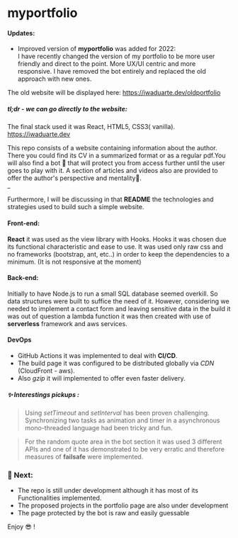 # myportfolio

#### Updates:
- Improved version of **myportfolio** was added for 2022:  
I have recently changed the version of my portfolio to be more user friendly and direct to the point.
More UX/UI centric and more responsive. I have removed the bot entirely and replaced the old approach with new ones.

The old website will be displayed here:
https://iwaduarte.dev/oldportfolio


##### tl;dr - we can go directly to the website:  
The final stack used it was React, HTML5, CSS3( vanilla).  
https://iwaduarte.dev

This repo consists of a website containing information about the author. There you could find its CV in a 
summarized format or as a regular pdf.You will also find a bot 🤖  that will protect you from access further until
the user goes to play with it. A section of articles and videos also are provided to offer the author's perspective and mentality🤯.  
_

Furthermore, I will be discussing in that __README__ the technologies 
and strategies used to build such a simple website.

#### Front-end:  
__React__ it was used as the view library with Hooks. Hooks it was chosen due its functional characteristic and ease to use.
It was used only raw css and no frameworks (bootstrap, ant, etc..) in order to keep the dependencies to a minimum.
(It is not responsive at the moment)

#### Back-end: 
Initially to have Node.js to run a small SQL database seemed overkill. So data structures were built to suffice the need of it.
However, considering we needed to implement a contact form and leaving sensitive data in the build it was out of question a lambda function
it was then created with use of __serverless__ framework and aws services.

#### DevOps
- GitHub Actions it was implemented to deal with __CI/CD__.
- The build page it was configured to be distributed globally via _CDN_ (CloudFront - aws).
- Also _gzip_ it will implemented to offer even faster delivery.

##### ✨ Interestings pickups :   
>Using _setTimeout_ and _setInterval_ has been proven challenging. Synchronizing two tasks as
>animation and timer in a asynchronous mono-threaded language had been tricky and fun.

>For the random  quote area in the bot section it was used 3 different APIs and one of it has demonstrated to be very erratic and therefore measures of
>__failsafe__ were implemented.

### 💛 Next:
- The repo is still under development although it has most of its Functionalities implemented.
- The proposed projects in the portfolio page are also under development
- The page protected by the bot is raw and easily guessable 
 
 
 Enjoy 😎 !





